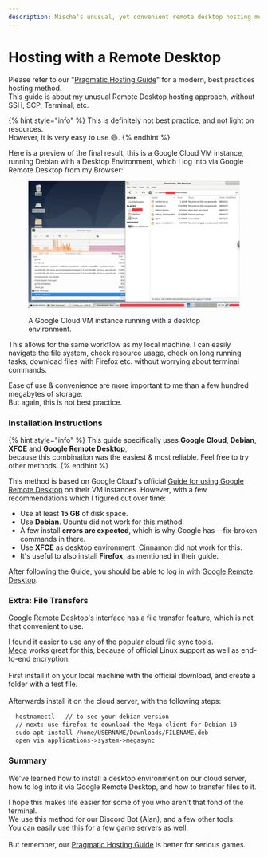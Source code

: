 ```yaml
---
description: Mischa's unusual, yet convenient remote desktop hosting method.
---
```


# Hosting with a Remote Desktop

Please refer to our "[Pragmatic Hosting Guide](pragmatic-hosting-guide.md)" for a modern, best practices hosting method.\
This guide is about my unusual Remote Desktop hosting approach, without SSH, SCP, Terminal, etc.

{% hint style="info" %}
This is definitely not best practice, and not light on resources.\
However, it is very easy to use :smile:.
{% endhint %}

Here is a preview of the final result, this is a Google Cloud VM instance, running Debian with a Desktop Environment, which I log into via Google Remote Desktop from my Browser:

<figure><img src="../.gitbook/assets/image (1) (2).png" alt=""><figcaption><p>A Google Cloud VM instance running with a desktop environment.</p></figcaption></figure>

This allows for the same workflow as my local machine. I can easily navigate the file system, check resource usage, check on long running tasks, download files with Firefox etc. without worrying about terminal commands.

Ease of use & convenience are more important to me than a few hundred megabytes of storage.\
But again, this is not best practice.

### Installation Instructions

{% hint style="info" %}
This guide specifically uses **Google Cloud**, **Debian**, **XFCE** and **Google Remote Desktop**,\
because this combination was the easiest & most reliable. Feel free to try other methods.
{% endhint %}

This method is based on Google Cloud's official [Guide for using Google Remote Desktop](https://cloud.google.com/solutions/chrome-desktop-remote-on-compute-engine) on their VM instances. However, with a few recommendations which I figured out over time:

* Use at least **15 GB** of disk space.
* Use **Debian**. Ubuntu did not work for this method.
* A few install **errors are expected**, which is why Google has --fix-broken commands in there.
* Use **XFCE** as desktop environment. Cinnamon did not work for this.
* It's useful to also install **Firefox**, as mentioned in their guide.

After following the Guide, you should be able to log in with [Google Remote Desktop](https://remotedesktop.google.com/access/).

### Extra: File Transfers

Google Remote Desktop's interface has a file transfer feature, which is not that convenient to use.

I found it easier to use any of the popular cloud file sync tools.\
[Mega](https://mega.nz/) works great for this, because of official Linux support as well as end-to-end encryption.\
\
First install it on your local machine with the official download, and create a folder with a test file.\
\
Afterwards install it on the cloud server, with the following steps:

```
  hostnamectl   // to see your debian version
  // next: use firefox to download the Mega client for Debian 10
  sudo apt install /home/USERNAME/Downloads/FILENAME.deb
  open via applications->system->megasync
```

### Summary

We've learned how to install a desktop environment on our cloud server, how to log into it via Google Remote Desktop, and how to transfer files to it.

I hope this makes life easier for some of you who aren't that fond of the terminal.\
We use this method for our Discord Bot (Alan), and a few other tools.\
You can easily use this for a few game servers as well.\
\
But remember, our [Pragmatic Hosting Guide](pragmatic-hosting-guide.md) is better for serious games.
